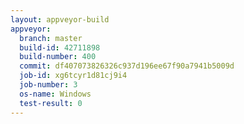 ```yaml
---
layout: appveyor-build
appveyor:
  branch: master
  build-id: 42711898
  build-number: 400
  commit: df407073826326c937d196ee67f90a7941b5009d
  job-id: xg6tcyr1d81cj9i4
  job-number: 3
  os-name: Windows
  test-result: 0
---
```

